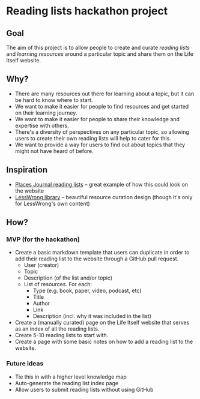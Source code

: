 # Reading lists hackathon project

## Goal

The aim of this project is to allow people to create and curate *reading lists* and *learning resources* around a particular topic and share them on the Life Itself website.

## Why?

- There are many resources out there for learning about a topic, but it can be hard to know where to start.
- We want to make it easier for people to find resources and get started on their learning journey.
- We want to make it easier for people to share their knowledge and expertise with others.
- There's a diversity of perspectives on any particular topic, so allowing users to create their own reading lists will help to cater for this.
- We want to provide a way for users to find out about topics that they might not have heard of before.

## Inspiration

- [Places Journal reading lists](https://placesjournal.org/reading-lists/) – great example of how this could look on the website
- [LessWrong library](https://www.lesswrong.com/library) – beautiful resource curation design (though it's only for LessWrong's own content)

## How?

### MVP (for the hackathon)

- Create a basic markdown template that users can duplicate in order to add their reading list to the website through a GitHub pull request.
  - User (creator) 
  - Topic
  - Description (of the list and/or topic)
  - List of resources. For each:
    - Type (e.g. book, paper, video, podcast, etc)
    - Title
    - Author
    - Link
    - Description (incl. why it was included in the list)
- Create a (manually curated) page on the Life Itself website that serves as an index of all the reading lists.
- Create 5-10 reading lists to start with.
- Create a page with some basic notes on how to add a reading list to the website.

### Future ideas

- Tie this in with a higher level knowledge map
- Auto-generate the reading list index page
- Allow users to submit reading lists without using GitHub
